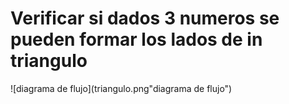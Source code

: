 # Verificar si dados 3 numeros se pueden formar los lados de in triangulo

![diagrama de flujo](triangulo.png"diagrama de flujo")
